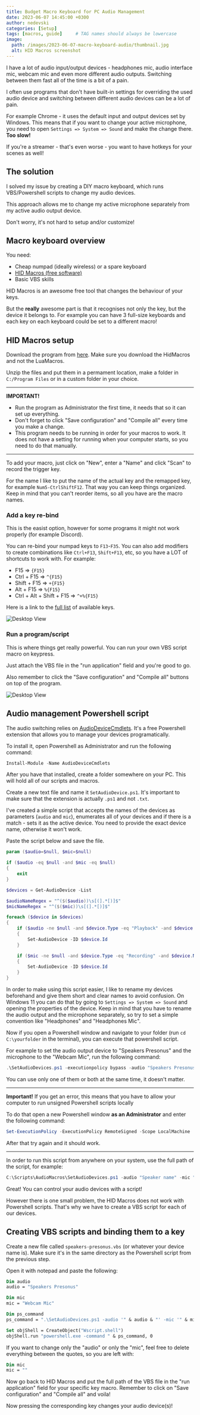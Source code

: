 ```yaml
---
title: Budget Macro Keyboard for PC Audio Management
date: 2023-06-07 14:45:00 +0300
author: nedevski
categories: [Setup]
tags: [macros, guide]     # TAG names should always be lowercase
image:
  path: /images/2023-06-07-macro-keyboard-audio/thumbnail.jpg
  alt: HID Macros screenshot
---
```


I have a lot of audio input/output devices - headphones mic, audio interface mic, webcam mic and even more different audio outputs.
Switching between them fast all of the time is a bit of a pain.

I often use programs that don't have built-in settings for overriding the used audio device and switching between different audio devices can be a lot of pain.

For example Chrome - it uses the default input and output devices set by Windows. This means that if you want to change your active microphone, you need to open `Settings => System => Sound` and make the change there. **Too slow!**

If you're a streamer - that's even worse - you want to have hotkeys for your scenes as well!

## The solution

I solved my issue by creating a DIY macro keyboard, which runs VBS/Powershell scripts to change my audio devices.

This approach allows me to change my active microphone separately from my active audio output device.

Don't worry, it's not hard to setup and/or customize!

## Macro keyboard overview

You need:

- Cheap numpad (ideally wireless) or a spare keyboard
- [HID Macros (free software)](https://www.hidmacros.eu)
- Basic VBS skills

HID Macros is an awesome free tool that changes the behaviour of your keys.

But the **really** awesome part is that it recognises not only the key, but the device it belongs to.
For example you can have 3 full-size keyboards and each key on each keyboard could be set to a different macro!

## HID Macros setup

Download the program from [here](https://www.hidmacros.eu/download.php). Make sure you download the HidMacros and not the LuaMacros.

Unzip the files and put them in a permament location, make a folder in `C:/Program Files` or in a custom folder in your choice.

___
**IMPORTANT!** 
- Run the program as Administrator the first time, it needs that so it can set up everything.
- Don't forget to click "Save configuration" and "Compile all" every time you make a change.
- This program needs to be running in order for your macros to work. It does not have a setting for running when your computer starts, so you need to do that manually.
___
To add your macro, just click on "New", enter a "Name" and click "Scan" to record the trigger key.

For the name I like to put the name of the actual key and the remapped key, for example `Num5-CtrlShiftF12`. That way you can keep things organized. Keep in mind that you can't reorder items, so all you have are the macro names.

### Add a key re-bind

This is the easist option, however for some programs it might not work properly (for example Discord).

You can re-bind your numpad keys to `F13`-`F35`. You can also add modifiers to create combinations like `Ctrl+F13`, `Shift+F13`, etc, so you have a LOT of shortcuts to work with. For example:

- F15 => `{F15}`
- Ctrl + F15 => `^{F15}`
- Shift + F15 => `+{F15}`
- Alt + F15 => `%{F15}`
- Ctrl + Alt + Shift + F15 => `^+%{F15}`

Here is a link to the [full list](https://hidmacros.eu/forum/viewtopic.php?t=96) of available keys.

![Desktop View](/images/2023-06-07-macro-keyboard-audio/01-rebind-key.jpg)

### Run a program/script

This is where things get really powerful. You can run your own VBS script macro on keypress.

Just attach the VBS file in the "run application" field and you're good to go.

Also remember to click the "Save configuration" and "Compile all" buttons on top of the program.

![Desktop View](/images/2023-06-07-macro-keyboard-audio/02-run-vbs-script.jpg)

## Audio management Powershell script

The audio switching relies on [AudioDeviceCmdlets](https://github.com/frgnca/AudioDeviceCmdlets). It's a free Powershell extension that allows you to manage your devices programatically.

To install it, open Powershell as Administrator and run the following command:

```powershell
Install-Module -Name AudioDeviceCmdlets
```

After you have that installed, create a folder somewhere on your PC. This will hold all of our scripts and macros.

Create a new text file and name it `SetAudioDevice.ps1`. It's important to make sure that the extension is actually `.ps1` and not `.txt`.

I've created a simple script that accepts the names of the devices as parameters (`audio` and `mic`), enumerates all of your devices and if there is a match - sets it as the active device. You need to provide the exact device name, otherwise it won't work.

Paste the script below and save the file.

```powershell
param ($audio=$null, $mic=$null)

if ($audio -eq $null -and $mic -eq $null)
{
    exit
}

$devices = Get-AudioDevice -List

$audioNameRegex = "^($($audio))\s[(].*[)]$"
$micNameRegex = "^($($mic))\s[(].*[)]$"

foreach ($device in $devices)
{
    if ($audio -ne $null -and $device.Type -eq "Playback" -and $device.Name -match $audioNameRegex) 
    {
        Set-AudioDevice -ID $device.Id	
    }

    if ($mic -ne $null -and $device.Type -eq "Recording" -and $device.Name -match $micNameRegex) 
    {
        Set-AudioDevice -ID $device.Id
    }
}
```

In order to make using this script easier, I like to rename my devices beforehand and give them short and clear names to avoid confusion.
On Windows 11 you can do that by going to `Settings => System => Sound` and opening the properties of the device. Keep in mind that you have to rename the audio output and the microphone separately, so try to set a simple convention like "Headphones" and "Headphones Mic".

Now if you open a Powershell window and navigate to your folder (run `cd C:\yourfolder` in the terminal), you can execute that powershell script.


For example to set the audio output device to "Speakers Presonus" and the microphone to the "Webcam Mic", run the following command:

```powershell
.\SetAudioDevices.ps1 -executionpolicy bypass -audio "Speakers Presonus" -mic "Webcam Mic"
```

You can use only one of them or both at the same time, it doesn't matter.

___

**Important!** If you get an error, this means that you have to allow your computer to run unsigned Powershell scripts locally

To do that open a new Powershell window **as an Administrator** and enter the following command:

```powershell
Set-ExecutionPolicy -ExecutionPolicy RemoteSigned -Scope LocalMachine
```

After that try again and it should work.
___

In order to run this script from anywhere on your system, use the full path of the script, for example:

```powershell
C:\Scripts\AudioMacros\SetAudioDevices.ps1 -audio "Speaker name" -mic "Mic name"
```

Great! You can control your audio devices with a script!

However there is one small problem, the HID Macros does not work with Powershell scripts. That's why we have to create a VBS script for each of our devices.

## Creating VBS scripts and binding them to a key

Create a new file called `speakers-presonus.vbs` (or whatever your device name is). Make sure it's in the same directory as the Powershell script from the previous step.

Open it with notepad and paste the following:

```vb
Dim audio
audio = "Speakers Presonus"

Dim mic
mic = "Webcam Mic"

Dim ps_command
ps_command = ".\SetAudioDevices.ps1 -audio '" & audio & "' -mic '" & mic & "'"

Set objShell = CreateObject("Wscript.shell")
objShell.run "powershell.exe -command " & ps_command, 0
```

If you want to change only the "audio" or only the "mic", feel free to delete everything between the quotes, so you are left with:

```vb
Dim mic
mic = ""
```

Now go back to HID Macros and put the full path of the VBS file in the "run application" field for your specific key macro. Remember to click on "Save configuration" and "Compile all" and voila!

Now pressing the corresponding key changes your audio device(s)!